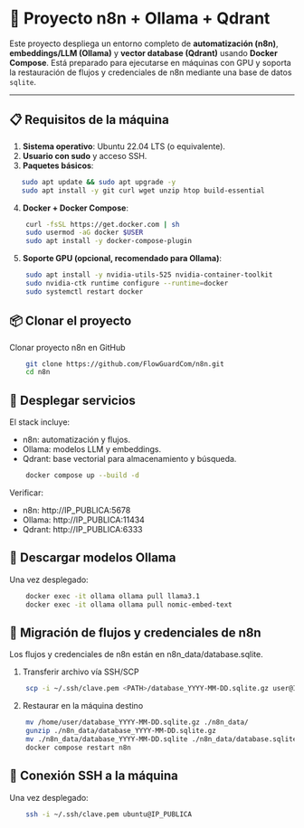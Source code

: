 # 🚀 Proyecto n8n + Ollama + Qdrant

Este proyecto despliega un entorno completo de **automatización (n8n)**, **embeddings/LLM (Ollama)** y **vector database (Qdrant)** usando **Docker Compose**. Está preparado para ejecutarse en máquinas con GPU y soporta la restauración de flujos y credenciales de n8n mediante una base de datos `sqlite`.

---

## 📋 Requisitos de la máquina

1. **Sistema operativo**: Ubuntu 22.04 LTS (o equivalente).
2. **Usuario con sudo** y acceso SSH.
3. **Paquetes básicos**:
```bash
   sudo apt update && sudo apt upgrade -y
   sudo apt install -y git curl wget unzip htop build-essential
```
4. **Docker + Docker Compose**:
```bash
    curl -fsSL https://get.docker.com | sh
    sudo usermod -aG docker $USER
    sudo apt install -y docker-compose-plugin
```
5. **Soporte GPU (opcional, recomendado para Ollama)**:
```bash
    sudo apt install -y nvidia-utils-525 nvidia-container-toolkit
    sudo nvidia-ctk runtime configure --runtime=docker
    sudo systemctl restart docker
```
   
## 📦 Clonar el proyecto
Clonar proyecto n8n en GitHub
```bash
    git clone https://github.com/FlowGuardCom/n8n.git
    cd n8n
```
    
## 🐳 Desplegar servicios
El stack incluye:
- n8n: automatización y flujos.
- Ollama: modelos LLM y embeddings.
- Qdrant: base vectorial para almacenamiento y búsqueda.
```bash
    docker compose up --build -d
```
Verificar:
- n8n: http://IP_PUBLICA:5678
- Ollama: http://IP_PUBLICA:11434
- Qdrant: http://IP_PUBLICA:6333

## 🤖 Descargar modelos Ollama
Una vez desplegado:
```bash
    docker exec -it ollama ollama pull llama3.1
    docker exec -it ollama ollama pull nomic-embed-text
```

## 🔄 Migración de flujos y credenciales de n8n
Los flujos y credenciales de n8n están en n8n_data/database.sqlite.
1. Transferir archivo vía SSH/SCP
```bash
    scp -i ~/.ssh/clave.pem <PATH>/database_YYYY-MM-DD.sqlite.gz user@IP_DESTINO:/home/ec2-user/
```
2. Restaurar en la máquina destino
```bash
    mv /home/user/database_YYYY-MM-DD.sqlite.gz ./n8n_data/
    gunzip ./n8n_data/database_YYYY-MM-DD.sqlite.gz
    mv ./n8n_data/database_YYYY-MM-DD.sqlite ./n8n_data/database.sqlite
    docker compose restart n8n
```

## 🔐 Conexión SSH a la máquina
Una vez desplegado:
```bash
    ssh -i ~/.ssh/clave.pem ubuntu@IP_PUBLICA
```





